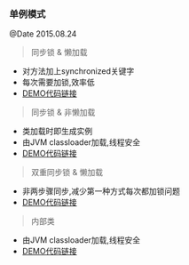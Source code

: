 ### 单例模式
@Date 2015.08.24

> 同步锁 & 懒加载
* 对方法加上synchronized关键字
* 每次需要加锁,效率低
* [DEMO代码链接](https://github.com/huachengyu/algorithm-demo/blob/master/src/main/java/com/algorithm/demo/design/singleton/LazySecSingleton.java)

> 同步锁 & 非懒加载
* 类加载时即生成实例
* 由JVM classloader加载,线程安全
* [DEMO代码链接](https://github.com/huachengyu/algorithm-demo/blob/master/src/main/java/com/algorithm/demo/design/singleton/SecSingleton.java)

> 双重同步锁 & 懒加载
* 非两步骤同步,减少第一种方式每次都加锁问题
* [DEMO代码链接](https://github.com/huachengyu/algorithm-demo/blob/master/src/main/java/com/algorithm/demo/design/singleton/DoubleLazySecSingleton.java)

> 内部类
* 由JVM classloader加载,线程安全
* [DEMO代码链接](https://github.com/huachengyu/algorithm-demo/blob/master/src/main/java/com/algorithm/demo/design/singleton/InnerSecClass.java)